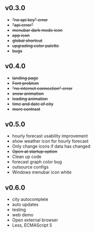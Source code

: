 ## v0.3.0
* ~~"no api key" error~~
* ~~"api error"~~
* ~~menubar dark mode icon~~
* ~~app icon~~
* ~~global shortcut~~
* ~~upgrading color palette~~
* ~~bugs~~

## v0.4.0
* ~~landing page~~
* ~~Font problem~~
* ~~"no internet connection" error~~
* ~~snow animation~~
* ~~loading animation~~
* ~~time and date of city~~
* ~~more contrast~~

## v0.5.0
* hourly forecast usability improvement
* show weather icon for hourly forecast
* Only change icons if data has changed
* ~~Open at startup option~~
* Clean up code
* forecast graph color bug
* outsource configs
* Windows menubar icon white

## v0.6.0
* city autocomplete
* auto updates
* testing
* web demo
* Open external browser
* Less, ECMAScript 5
